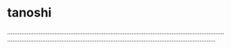 # tanoshi

...................................................................................................................................................................................................................................................